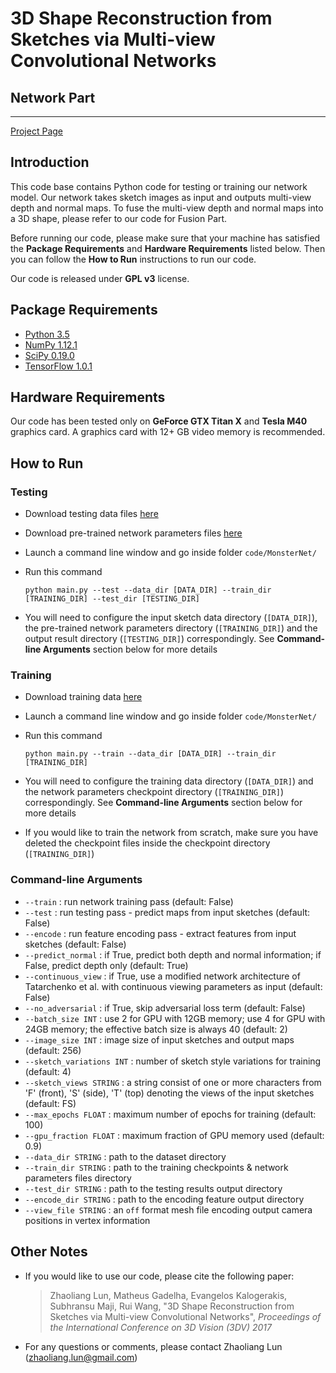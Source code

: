 # 3D Shape Reconstruction from Sketches via Multi-view Convolutional Networks
## Network Part

----------

[Project Page](https://people.cs.umass.edu/~kalo/papers/SketchModeling/)

## Introduction

This code base contains Python code for testing or training our network model. Our network takes sketch images as input and outputs multi-view depth and normal maps. To fuse the multi-view depth and normal maps into a 3D shape, please refer to our code for Fusion Part.

Before running our code, please make sure that your machine has satisfied the **Package Requirements** and **Hardware Requirements** listed below. Then you can follow the **How to Run** instructions to run our code.

Our code is released under **GPL v3** license.

## Package Requirements

- [Python 3.5](https://www.python.org/)
- [NumPy 1.12.1](http://www.numpy.org/)
- [SciPy 0.19.0](https://www.scipy.org/)
- [TensorFlow 1.0.1](https://www.tensorflow.org/)

## Hardware Requirements

Our code has been tested only on **GeForce GTX Titan X** and **Tesla M40** graphics card. A graphics card with 12+ GB video memory is recommended.

## How to Run

### Testing

- Download testing data files [here](https://people.cs.umass.edu/~kalo/papers/SketchModeling/TestingData.7z)
- Download pre-trained network parameters files [here](http://neghvar.cs.umass.edu/public_data/zhaoliang_lun_checkpoint.7z)
- Launch a command line window and go inside folder `code/MonsterNet/`
- Run this command

	```
	python main.py --test --data_dir [DATA_DIR] --train_dir [TRAINING_DIR] --test_dir [TESTING_DIR]
	```

- You will need to configure the input sketch data directory (`[DATA_DIR]`), the pre-trained network parameters directory (`[TRAINING_DIR]`) and the output result directory (`[TESTING_DIR]`) correspondingly. See **Command-line Arguments** section below for more details

### Training

- Download training data [here](http://neghvar.cs.umass.edu/public_data/zhaoliang_lun_trainingdata.7z)
- Launch a command line window and go inside folder `code/MonsterNet/`
- Run this command

	```
	python main.py --train --data_dir [DATA_DIR] --train_dir [TRAINING_DIR]
	```

- You will need to configure the training data directory (`[DATA_DIR]`) and the network parameters checkpoint directory (`[TRAINING_DIR]`) correspondingly. See **Command-line Arguments** section below for more details
- If you would like to train the network from scratch, make sure you have deleted the checkpoint files inside the checkpoint directory (`[TRAINING_DIR]`)

### Command-line Arguments

- `--train` : run network training pass (default: False)
- `--test` : run testing pass - predict maps from input sketches (default: False) 
- `--encode` : run feature encoding pass - extract features from input sketches (default: False)
- `--predict_normal` : if True, predict both depth and normal information; if False, predict depth only (default: True) 
- `--continuous_view` : if True, use a modified network architecture of Tatarchenko et al. with continuous viewing parameters as input (default: False)
- `--no_adversarial` : if True, skip adversarial loss term (default: False)
- `--batch_size INT` : use 2 for GPU with 12GB memory; use 4 for GPU with 24GB memory; the effective batch size is always 40 (default: 2)   
- `--image_size INT` : image size of input sketches and output maps (default: 256) 
- `--sketch_variations INT` : number of sketch style variations for training (default: 4)
- `--sketch_views STRING` : a string consist of one or more characters from 'F' (front), 'S' (side), 'T' (top) denoting the views of the input sketches (default: FS)  
- `--max_epochs FLOAT` : maximum number of epochs for training (default: 100)
- `--gpu_fraction FLOAT` : maximum fraction of GPU memory used (default: 0.9) 
- `--data_dir STRING` : path to the dataset directory
- `--train_dir STRING` : path to the training checkpoints & network parameters files directory 
- `--test_dir STRING` : path to the testing results output directory
- `--encode_dir STRING` : path to the encoding feature output directory
- `--view_file STRING` : an `off` format mesh file encoding output camera positions in vertex information

## Other Notes

- If you would like to use our code, please cite the following paper:

	> Zhaoliang Lun, Matheus Gadelha, Evangelos Kalogerakis, Subhransu Maji, Rui Wang,
	"3D Shape Reconstruction from Sketches via Multi-view Convolutional Networks",
	*Proceedings of the International Conference on 3D Vision (3DV) 2017*

- For any questions or comments, please contact Zhaoliang Lun ([zhaoliang.lun@gmail.com](mailto:zhaoliang.lun@gmail.com))
